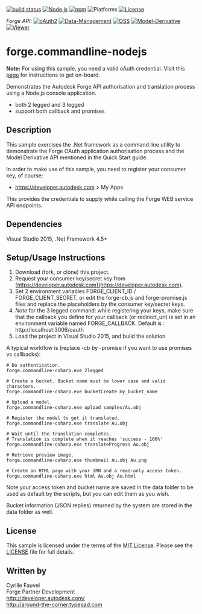 
[![build status](https://api.travis-ci.org/cyrillef/models.autodesk.io.png)](https://travis-ci.org/cyrillef/models.autodesk.io)
[![Node.js](https://img.shields.io/badge/Node.js-6.3.1-blue.svg)](https://nodejs.org/)
[![npm](https://img.shields.io/badge/npm-3.10.3-blue.svg)](https://www.npmjs.com/)
![Platforms](https://img.shields.io/badge/platform-windows%20%7C%20osx%20%7C%20linux-lightgray.svg)
[![License](http://img.shields.io/:license-mit-blue.svg)](http://opensource.org/licenses/MIT)

*Forge API*:
[![oAuth2](https://img.shields.io/badge/oAuth2-v1-green.svg)](http://developer-autodesk.github.io/)
[![Data-Management](https://img.shields.io/badge/Data%20Management-v1-green.svg)](http://developer-autodesk.github.io/)
[![OSS](https://img.shields.io/badge/OSS-v2-green.svg)](http://developer-autodesk.github.io/)
[![Model-Derivative](https://img.shields.io/badge/Model%20Derivative-v2-green.svg)](http://developer-autodesk.github.io/)
[![Viewer](https://img.shields.io/badge/Forge%20Viewer-v2.12-green.svg)](http://developer-autodesk.github.io/)

# forge.commandline-nodejs


<b>Note:</b> For using this sample, you need a valid oAuth credential.
Visit this [page](https://developer.autodesk.com) for instructions to get on-board.


Demonstrates the Autodesk Forge API authorisation and translation process using a Node.js console application.

* both 2 legged and 3 legged
* support both callback and promises


## Description

This sample exercises the .Net framework as a command line utility to demonstrate the Forge OAuth application
authorisation process and the Model Derivative API mentioned in the Quick Start guide.

In order to make use of this sample, you need to register your consumer key, of course:
* https://developer.autodesk.com > My Apps

This provides the credentials to supply while calling the Forge WEB service API endpoints.


## Dependencies

Visual Studio 2015, .Net Framework 4.5+


## Setup/Usage Instructions

  1. Download (fork, or clone) this project.
  2. Request your consumer key/secret key from [https://developer.autodesk.com](https://developer.autodesk.com).
  3. Set 2 environment variables FORGE_CLIENT_ID / FORGE_CLIENT_SECRET, or edit the forge-cb.js and forge-promise.js
     files and replace the placeholders by the consumer key/secret keys.
  4. *Note* for the 3 legged command: while registering your keys, make sure that the callback you define for your
     callback (or redirect_uri) is set in an environment variable named FORGE_CALLBACK.
     Default is : http://localhost:3006/oauth
  5. Load the project in Visual Studio 2015, and build the solution
  

A typical workflow is (replace -cb by -promise if you want to use promises vs callbacks):

    # Do authentication.
    forge.commandline-csharp.exe 2legged

    # Create a bucket. Bucket name must be lower case and valid characters.
    forge.commandline-csharp.exe bucketCreate my_bucket_name

    # Upload a model.
    forge.commandline-csharp.exe upload samples/Au.obj

    # Register the model to get it translated.
    forge.commandline-csharp.exe translate Au.obj

    # Wait until the translation completes.
    # Translation is complete when it reaches 'success - 100%'
    forge.commandline-csharp.exe translateProgress Au.obj

    # Retrieve preview image.
    forge.commandline-csharp.exe thumbnail Au.obj Au.png

    # Create an HTML page with your URN and a read-only access token.
    forge.commandline-csharp.exe html Au.obj Au.html

Note your access token and bucket name are saved in the data folder to be used as default by the scripts, but you can
edit them as you wish.

Bucket information (JSON replies) returned by the system are stored in the data folder as well.


## License

This sample is licensed under the terms of the [MIT License](http://opensource.org/licenses/MIT). 
Please see the [LICENSE](LICENSE) file for full details.


## Written by

Cyrille Fauvel <br />
Forge Partner Development <br />
http://developer.autodesk.com/ <br />
http://around-the-corner.typepad.com <br />
